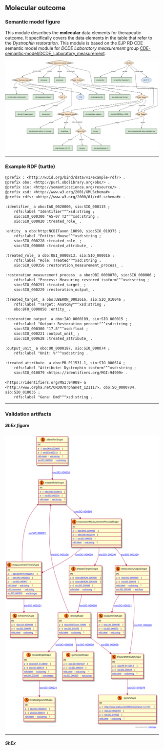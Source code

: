 ## Molecular outcome

### Semantic model figure
This module describes the __molecular__ data elements for therapeutic outcome. It specifically covers the data elements in the table that refer to the _Dystrophin restoration_. This module is based on the EJP RD CDE semantic model module for _DCDE Laboratory measurement_ group [CDE-semantic-model/DCDE_Laboratory_measurement](https://github.com/ejp-rd-vp/CDE-semantic-model/blob/develop/docs/DCDE_lab_measurement.md).
<p align="center">
    <a href="../images/rdf/molecular_outcome.png" target="_blank">
        <img src="../images/rdf/molecular_outcome.png">
    </a>
</p>

***

### Example RDF (turtle)
```ttl
@prefix : <http://w3id.org/bind/data/v1/example-rdf/> .
@prefix obo: <http://purl.obolibrary.org/obo/> .
@prefix sio: <http://semanticscience.org/resource/> .
@prefix xsd: <http://www.w3.org/2001/XMLSchema#> .
@prefix rdfs: <http://www.w3.org/2000/01/rdf-schema#> .

:identifier_ a obo:IAO_0020000, sio:SIO_000115 ;
    rdfs:label "Identifier"^^xsd:string ;
    sio:SIO_000300 "AS-07 T2"^^xsd:string ;
    sio:SIO_000020 :treated_role_ .

:entity_ a obo:http:NCBITaxon_10090, sio:SIO_010375 ;
    rdfs:label "Entity: Mouse"^^xsd:string ;
    sio:SIO_000228 :treated_role_ ;
    sio:SIO_000008 :treated_attribute_ .

:treated_role_ a obo:OBI_0000813, sio:SIO_000016 ;
    rdfs:label "Role: Treated"^^xsd:string ;
    sio:SIO_000356 :restoration_measurement_process_ .

:restoration_measurement_process_ a obo:OBI_0000070, sio:SIO_000006 ;
    rdfs:label "Process: Measuring restored isoform"^^xsd:string ;
    sio:SIO_000291 :treated_target_ ;
    sio:SIO_000229 :restoration_output_ .

:treated_target_ a obo:UBERON_0002616, sio:SIO_010046 ;
    rdfs:label "Target: Anatomy"^^xsd:string ;
    obo:BFO_0000050 :entity_ .

:restoration_output_ a obo:IAO_0000109, sio:SIO_000015 ;
    rdfs:label "Output: Restoration percent"^^xsd:string ;
    sio:SIO_000300 "17.8"^^xsd:float ;
    sio:SIO_000221 :output_unit_ ;
    sio:SIO_000628 :treated_attribute_ .

:output_unit_ a obo:UO_0000187, sio:SIO_000074 ;
    rdfs:label "Unit: %"^^xsd:string .

:treated_attribute_ a obo:PR_P11531-1, sio:SIO_000614 ;
    rdfs:label "Attribute: Dystrophin isoform"^^xsd:string ; 
    sio:SIO_010079 <https://identifiers.org/MGI:94909> .

<https://identifiers.org/MGI:94909> a <http://www.orpha.net/ORDO/Orphanet_121117>, obo:SO_0000704, sio:SIO_010035 ;
    rdfs:label "Gene: Dmd"^^xsd:string .
```

***
### Validation artifacts
##### ShEx figure
<p align="center">
    <a href="../images/shex/molecular_outcome.svg" target="_blank">
        <img src="../images/shex/molecular_outcome.svg">
    </a>
</p>

***
##### ShEx
``` ShEx

```
